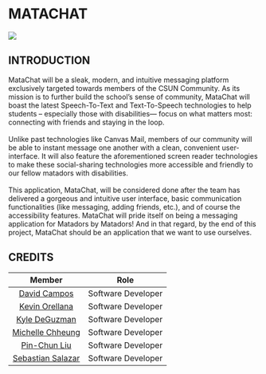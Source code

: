 # MATACHAT
![](https://github.com/sebastians1994/MataChat/blob/main/MataChat-logo.png?raw=true)

## INTRODUCTION
MataChat will be a sleak, modern, and intuitive messaging platform exclusively targeted towards members of the CSUN Community. As its mission is to further build the school’s sense of community, MataChat will boast the latest Speech-To-Text and Text-To-Speech technologies to help students – especially those with disabilities— focus on what matters most: connecting with friends and staying in the loop.<br><br>
	Unlike past technologies like Canvas Mail, members of our community will be able to instant message one another with a clean, convenient user-interface. It will also feature the aforementioned screen reader technologies to make these social-sharing technologies more accessible and friendly to our fellow matadors with disabilities. <br><br>
	This application, MataChat, will be considered done after the team has delivered a gorgeous and intuitive user interface, basic communication functionalities (like messaging, adding friends, etc.), and of course the accessibility features. MataChat will pride itself on being a messaging application for Matadors by Matadors! And in that regard, by the end of this project, MataChat should be an application that we want to use ourselves.


## CREDITS
| Member | Role |
| :---: | :------: |
|[David Campos](https://github.com/davidcampos713)| Software Developer  
|[Kevin Orellana](https://github.com/korellana89)| Software Developer  
|[Kyle DeGuzman](https://github.com/kyledeguzmanx)| Software Developer  
|[Michelle Chheung](https://github.com/cakepopkid)| Software Developer  
|[Pin-Chun Liu]()| Software Developer 
|[Sebastian Salazar](https://github.com/sebastians1994)| Software Developer  
